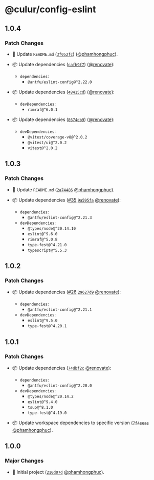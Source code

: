 # @culur/config-eslint

## 1.0.4

### Patch Changes

- 📝 Update `README.md` ([`3f052fc`](https://github.com/culur/culur/commit/3f052fcf60f7fda0af0d156266fb716b05dde1ff)) ([@phamhongphuc](https://github.com/phamhongphuc)).

- 📦 Update dependencies ([`cafb9f7`](https://github.com/culur/culur/commit/cafb9f713c8f2b27860b04e5c2668011ceef83c3)) ([@renovate](https://github.com/apps/renovate)):

  - `dependencies`:
    - `@antfu/eslint-config@^2.22.0`

- 📦 Update dependencies ([`48415cd`](https://github.com/culur/culur/commit/48415cd678f229f7de42a24141ebf6ab76aa2d19)) ([@renovate](https://github.com/apps/renovate)):

  - `devDependencies`:
    - `rimraf@^6.0.1`

- 📦 Update dependencies ([`8674db9`](https://github.com/culur/culur/commit/8674db941572a49cc16a9c53e981fed32e8aebcf)) ([@renovate](https://github.com/apps/renovate)):

  - `devDependencies`:
    - `@vitest/coverage-v8@^2.0.2`
    - `@vitest/ui@^2.0.2`
    - `vitest@^2.0.2`

## 1.0.3

### Patch Changes

- 📝 Update `README.md` ([`2a74486`](https://github.com/culur/culur/commit/2a744863a5ba8378906547713fde5033ea85939c) [@phamhongphuc](https://github.com/phamhongphuc)).

- 📦 Update dependencies ([#35](https://github.com/culur/culur/pull/35) [`9a595fa`](https://github.com/culur/culur/commit/9a595fae5f9505e9afdc872a2f670c08bb53d419) [@renovate](https://github.com/apps/renovate)):

  - `dependencies`:
    - `@antfu/eslint-config@^2.21.3`
  - `devDependencies`:
    - `@types/node@^20.14.10`
    - `eslint@^9.6.0`
    - `rimraf@^5.0.8`
    - `type-fest@^4.21.0`
    - `typescript@^5.5.3`

## 1.0.2

### Patch Changes

- 📦 Update dependencies ([#26](https://github.com/culur/culur/pull/26) [`29627d9`](https://github.com/culur/culur/commit/29627d9f3d8966a6010e89fb79c61efd9aa3ba69) [@renovate](https://github.com/apps/renovate)):

  - `dependencies`:
    - `@antfu/eslint-config@^2.21.1`
  - `devDependencies`:
    - `eslint@^9.5.0`
    - `type-fest@^4.20.1`

## 1.0.1

### Patch Changes

- 📦 Update dependencies ([`74dbf2c`](https://github.com/culur/culur/commit/74dbf2c0050b30e9289aa7879c4cbb9ac103f4d3) [@renovate](https://github.com/apps/renovate)):

  - `dependencies`:
    - `@antfu/eslint-config@^2.20.0`
  - `devDependencies`:
    - `@types/node@^20.14.2`
    - `eslint@^9.4.0`
    - `tsup@^8.1.0`
    - `type-fest@^4.19.0`

- 📦 Update workspace dependencies to specific version ([`7f4eeae`](https://github.com/culur/culur/commit/7f4eeae4fa2c2dbed218675e8ce2cc91ca0bc4c3) [@phamhongphuc](https://github.com/phamhongphuc)).

## 1.0.0

### Major Changes

- 🎉 Initial project ([`210d07d`](https://github.com/culur/culur/commit/210d07d7ca6046807a2ff18011635c3b280dd707) [@phamhongphuc](https://github.com/phamhongphuc)).
